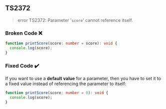 ## TS2372

> error TS2372: Parameter '`score`' cannot reference itself.

### Broken Code ❌

```ts
function printScore(score: number = score): void {
  console.log(score);
}
```

### Fixed Code ✔️

If you want to use a **default value** for a parameter, then you have to set it to a fixed value instead of referencing the parameter to itself:

```ts
function printScore(score: number = 0): void {
  console.log(score);
}
```
